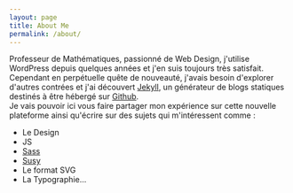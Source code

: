 ```yaml
---
layout: page
title: About Me
permalink: /about/
---
```


Professeur de Mathématiques, passionné de Web Design, j'utilise WordPress depuis quelques années et j'en suis toujours très satisfait. Cependant en perpétuelle quête de nouveauté, j'avais besoin d'explorer d'autres contrées et j'ai découvert [Jekyll](http://jekyllrb.com), un générateur de blogs statiques destinés à être hébergé sur [Github](https://pages.github.com).  
Je vais pouvoir ici vous faire partager mon expérience sur cette nouvelle plateforme ainsi qu'écrire sur des sujets qui m'intéressent comme :

* Le Design
* JS
* [Sass](http://sass-lang.com/) 
* [Susy](http://susy.oddbird.net/)
* Le format SVG
* La Typographie...

